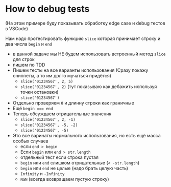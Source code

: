 # How to debug tests
(На этом примере буду показывать обработку edge case и debug тестов в VSCode)

Нам надо протестировать функцию `slice` которая принимает строку и два числа `begin` и `end`

- в данной задаче мы НЕ будем использовать встроенный метод `slice` для строк
- пишем по TDD 
- Пишем тесты на все варианты использования (Сразу покажу сниппеты, а то им долго мучаться придётся)
  - `slice('01234567', 2, 5)`
  - `slice('01234567', 2)` (тут показываю как дебажить используя точки остановки)
  - `slice('01234567')`
- Отдельно проверяем `0` и длинну строки как граничные
- Ещё `begin === end`
- Теперь обсуждаем отрицательные значения
  - `slice('01234567', 2, -1)`
  - `slice('01234567', -5, -2)`
  - `slice('01234567', -5)`
- Это все варинаты нормального использования, но есть ещё масса особых случаев
  - если `end > begin`
  - Если `begin` или `end > str.length`
  - отдельный тест если строка пустая
  - `begin` или `end` слишком отрицательные (`< -str.length`)
  - `begin` или `end` не целые (надо брать целую часть)
  - `Infinity` и `-Infinity`
  - `NaN` (всегда возвращаем пустую строку)
